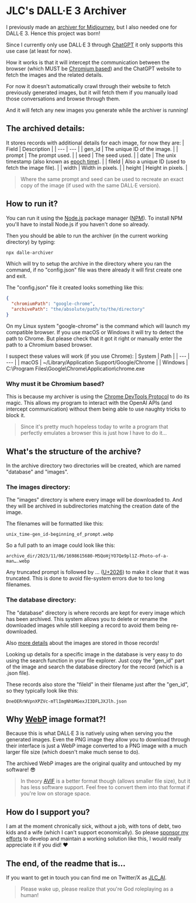 
# JLC's DALL·E 3 Archiver

I previously made an [archiver for Midjourney](https://github.com/JoakimCh/jlc-midjourney-archiver), but I also needed one for DALL·E 3. Hence this project was born!

Since I currently only use DALL·E 3 through [ChatGPT](https://chat.openai.com) it only supports this use case (at least for now).

How it works is that it will intercept the communication between the browser (which MUST be [Chromium based](https://www.google.com/search?q=chromium+based+browsers)) and the ChatGPT website to fetch the images and the related details.

For now it doesn't automatically crawl through their website to fetch previously generated images, but it will fetch them if you manually load those conversations and browse through them.

And it will fetch any new images you generate while the archiver is running!

## The archived details:

It stores records with additional details for each image, for now they are:
| Field | Description |
| --- | --- |
| gen_id | The unique ID of the image. |
| prompt | The prompt used. |
| seed | The seed used. |
| date | The unix timestamp (also known as [epoch time](https://en.wikipedia.org/wiki/Epoch_(computing))). |
| fileId | Also a unique ID (used to fetch the image file). |
| width | Width in pixels. |
| height | Height in pixels. |

> Where the same prompt and seed can be used to recreate an exact copy of the image (if used with the same DALL·E version).

## How to run it?

You can run it using the [Node.js](https://nodejs.org/) package manager ([NPM](https://www.npmjs.com/)). To install NPM you'll have to install Node.js if you haven't done so already.

Then you should be able to run the archiver (in the current working directory) by typing:
```sh
npx dalle-archiver
```
Which will try to setup the archive in the directory where you ran the command, if no "config.json" file was there already it will first create one and exit.

The "config.json" file it created looks something like this:
```json
{
  "chromiumPath": "google-chrome",
  "archivePath": "the/absolute/path/to/the/directory"
}
```
On my Linux system "google-chrome" is the command which will launch my compatible browser. If you use macOS or Windows it will try to detect the path to Chrome. But please check that it got it right or manually enter the path  to a Chromium based browser.

I suspect these values will work (if you use Chrome):
| System | Path |
| --- | --- |
| macOS | ~/Library/Application Support/Google/Chrome |
| Windows | C:\Program Files\Google\Chrome\Application\chrome.exe

### Why must it be Chromium based?

This is because my archiver is using the [Chrome DevTools Protocol](https://chromedevtools.github.io/devtools-protocol/) to do its magic. This allows my program to interact with the OpenAI APIs (and intercept communication) without them being able to use naughty tricks to block it.

> Since it's pretty much hopeless today to write a program that perfectly emulates a browser this is just how I have to do it...

## What's the structure of the archive?

In the archive directory two directories will be created, which are named "database" and "images".

### The images directory:

The "images" directory is where every image will be downloaded to. And they will be archived in subdirectories matching the creation date of the image.

The filenames will be formatted like this: 
```
unix_time-gen_id-beginning_of_prompt.webp
```

So a full path to an image could look like this:
```
archive_dir/2023/11/06/1698615680-M5QoHjYO7Qe9pl1Z-Photo-of-a-man….webp
```

Any truncated prompt is followed by … ([U+2026](https://en.wikipedia.org/wiki/Ellipsis)) to make it clear that it was truncated. This is done to avoid file-system errors due to too long filenames.

### The database directory:

The "database" directory is where records are kept for every image which has been archived. This system allows you to delete or rename the downloaded images while still keeping a record to avoid them being re-downloaded.

Also [more details](#the-archived-details) about the images are stored in those records!

Looking up details for a specific image in the database is very easy to do using the search function in your file explorer. Just copy the "gen_id" part of the image and search the database directory for the record (which is a .json file).

These records also store the "fileId" in their filename just after the "gen_id", so they typically look like this:
```
DneOERrWVpnXPZVc-mTlImgNhbMGexJI3DFLJXJlh.json
```

## Why [WebP](https://en.wikipedia.org/wiki/WebP) image format?!

Because this is what DALL·E 3 is natively using when serving you the generated images. Even the PNG image they allow you to download through their interface is just a WebP image converted to a PNG image with a much larger file size (which doesn't make much sense to do).

The archived WebP images are the original quality and untouched by my software! 😎

> In theory [AVIF](https://en.wikipedia.org/wiki/AVIF) is a better format though (allows smaller file size), but it has less software support. Feel free to convert them into that format if you're low on storage space.

## How do I support you?

I am at the moment chronically sick, without a job, with tons of debt, two kids and a wife (which I can't support economically). So please [sponsor my efforts](https://github.com/sponsors/JoakimCh) to develop and maintain a working solution like this, I would really appreciate it if you did! ❤️

## The end, of the readme that is...

If you want to get in touch you can find me on Twitter/X as [JLC_AI](https://twitter.com/JLC_AI).

> Please wake up, please realize that you're God roleplaying as a human!
